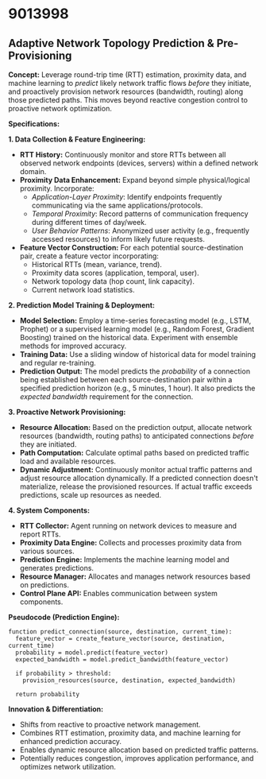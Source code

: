 # 9013998

## Adaptive Network Topology Prediction & Pre-Provisioning

**Concept:** Leverage round-trip time (RTT) estimation, proximity data, and machine learning to *predict* likely network traffic flows *before* they initiate, and proactively provision network resources (bandwidth, routing) along those predicted paths. This moves beyond reactive congestion control to proactive network optimization.

**Specifications:**

**1. Data Collection & Feature Engineering:**

*   **RTT History:** Continuously monitor and store RTTs between all observed network endpoints (devices, servers) within a defined network domain.
*   **Proximity Data Enhancement:** Expand beyond simple physical/logical proximity. Incorporate:
    *   *Application-Layer Proximity*: Identify endpoints frequently communicating via the same applications/protocols.
    *   *Temporal Proximity*: Record patterns of communication frequency during different times of day/week.
    *   *User Behavior Patterns*: Anonymized user activity (e.g., frequently accessed resources) to inform likely future requests.
*   **Feature Vector Construction:** For each potential source-destination pair, create a feature vector incorporating:
    *   Historical RTTs (mean, variance, trend).
    *   Proximity data scores (application, temporal, user).
    *   Network topology data (hop count, link capacity).
    *   Current network load statistics.

**2. Prediction Model Training & Deployment:**

*   **Model Selection:** Employ a time-series forecasting model (e.g., LSTM, Prophet) or a supervised learning model (e.g., Random Forest, Gradient Boosting) trained on the historical data.  Experiment with ensemble methods for improved accuracy.
*   **Training Data:** Use a sliding window of historical data for model training and regular re-training.
*   **Prediction Output:** The model predicts the *probability* of a connection being established between each source-destination pair within a specified prediction horizon (e.g., 5 minutes, 1 hour).  It also predicts the *expected bandwidth* requirement for the connection.

**3. Proactive Network Provisioning:**

*   **Resource Allocation:**  Based on the prediction output, allocate network resources (bandwidth, routing paths) to anticipated connections *before* they are initiated.
*   **Path Computation:** Calculate optimal paths based on predicted traffic load and available resources.
*   **Dynamic Adjustment:** Continuously monitor actual traffic patterns and adjust resource allocation dynamically. If a predicted connection doesn't materialize, release the provisioned resources.  If actual traffic exceeds predictions, scale up resources as needed.

**4. System Components:**

*   **RTT Collector:**  Agent running on network devices to measure and report RTTs.
*   **Proximity Data Engine:** Collects and processes proximity data from various sources.
*   **Prediction Engine:**  Implements the machine learning model and generates predictions.
*   **Resource Manager:**  Allocates and manages network resources based on predictions.
*   **Control Plane API:** Enables communication between system components.

**Pseudocode (Prediction Engine):**

```
function predict_connection(source, destination, current_time):
  feature_vector = create_feature_vector(source, destination, current_time)
  probability = model.predict(feature_vector)
  expected_bandwidth = model.predict_bandwidth(feature_vector)

  if probability > threshold:
    provision_resources(source, destination, expected_bandwidth)

  return probability
```

**Innovation & Differentiation:**

*   Shifts from reactive to proactive network management.
*   Combines RTT estimation, proximity data, and machine learning for enhanced prediction accuracy.
*   Enables dynamic resource allocation based on predicted traffic patterns.
*   Potentially reduces congestion, improves application performance, and optimizes network utilization.